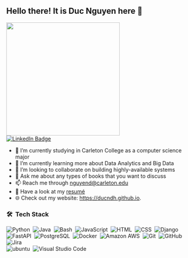 ## Hello there! It is Duc Nguyen here 👋



<div id="header" align="left">
  <img src="https://media.giphy.com/media/k0ijJhqrUP4T2EvmJ1/giphy.gif" width="300"/>
</div>


<div id="badges">
  <a href="[your-linkedin-URL](https://www.linkedin.com/in/ducndh/)">
    <img src="https://img.shields.io/badge/LinkedIn-blue?style=for-the-badge&logo=linkedin&logoColor=white" alt="LinkedIn Badge"/>
  </a>
</div>
                                                                                  
- 🔭 I’m currently studying in Carleton College as a computer science major
- 🌱 I’m currently learning more about Data Analytics and Big Data
- 👯 I’m looking to collaborate on building highly-available systems
- 💬 Ask me about any types of books that you want to discuss
- 📫 Reach me through nguyend@carleton.edu
- 📄 Have a look at my [resumé](https://github.com/ducndh/ducndh.github.io/blob/main/images/CV-DucNguyen-Oct2022.pdf)
- 🌐 Check out my website: https://ducndh.github.io.

### 🛠 &nbsp;Tech Stack
![Python](https://img.shields.io/badge/-Python-05122A?style=flat&logo=python)&nbsp;
![Java](https://img.shields.io/badge/-Java-05122A?style=flat&logo=Java&logoColor=FFA518)&nbsp;
![Bash](https://img.shields.io/badge/-Bash-05122A?style=flat&logo=gnubash&logoColor=808080)&nbsp;
![JavaScript](https://img.shields.io/badge/-JavaScript-05122A?style=flat&logo=javascript)&nbsp;
![HTML](https://img.shields.io/badge/-HTML-05122A?style=flat&logo=HTML5)&nbsp;
![CSS](https://img.shields.io/badge/-CSS-05122A?style=flat&logo=CSS3&logoColor=1572B6)&nbsp;
![Django](https://img.shields.io/badge/-Django-05122A?style=flat&logo=Django&logoColor=CC0000)\
![FastAPI](https://img.shields.io/badge/-FastAPI-05122A?style=flat&logo=FastAPI&logoColor=009688)&nbsp;
![PostgreSQL](https://img.shields.io/badge/-PostgreSQL-05122A?style=flat&logo=PostgreSQL&logoColor=4169E1)&nbsp;
![Docker](https://img.shields.io/badge/-Docker-05122A?style=flat&logo=docker&logoColor=2496ED)&nbsp;
![Amazon AWS](https://img.shields.io/badge/-Amazon%20AWS-05122A?style=flat&logo=amazon-AWS&logoColor=FF9900)&nbsp;
![Git](https://img.shields.io/badge/-Git-05122A?style=flat&logo=git)&nbsp;
![GitHub](https://img.shields.io/badge/-GitHub-05122A?style=flat&logo=github)&nbsp;
![Jira](https://img.shields.io/badge/-Jira-05122A?style=flat&logo=jira&logoColor=0052CC)\
![ubuntu](https://img.shields.io/badge/-Ubuntu-05122A?style=flat&logo=ubuntu&logoColor=E95420)&nbsp;
![Visual Studio Code](https://img.shields.io/badge/-Visual%20Studio%20Code-05122A?style=flat&logo=visual-studio-code&logoColor=007ACC)&nbsp;
